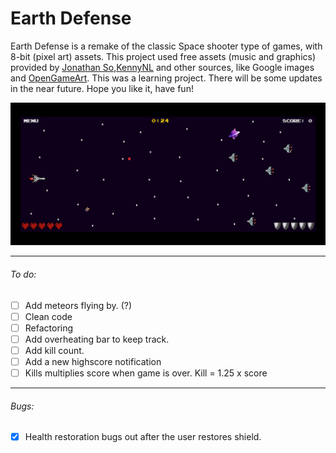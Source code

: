 # Earth Defense

Earth Defense is a remake of the classic Space shooter type of games, with 8-bit (pixel art) assets. This project used free assets (music and graphics) provided by [Jonathan So](https://jonathan-so.itch.io/),[KennyNL](https://kenney.nl/) and other sources, like Google images and [OpenGameArt](https://opengameart.org). This was a learning project. There will be some updates in the near future. Hope you like it, have fun!

<img src="images/screenshot.png">

------------------------------------------------
###### To do:
* [ ] Add meteors flying by. (?)
* [ ] Clean code
* [ ] Refactoring
* [ ] Add overheating bar to keep track.
* [ ] Add kill count.
* [ ] Add a new highscore notification
* [ ] Kills multiplies score when game is over. Kill = 1.25 x score
-------------------
###### Bugs:
* [x]  Health restoration bugs out after the user restores shield.

